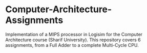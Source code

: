 # Computer-Architecture-Assignments
Implementation of a MIPS processor in Logisim for the Computer Architecture course (Sharif University). This repository covers 6 assignments, from a Full Adder to a complete Multi-Cycle CPU.
